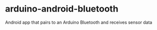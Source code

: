 # arduino-android-bluetooth
Android app that pairs to an Arduino Bluetooth and receives sensor data

